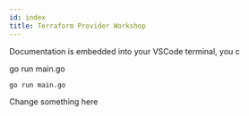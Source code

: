 ```yaml
---
id: index
title: Terraform Provider Workshop
---
```


Documentation is embedded into your VSCode terminal, you c

<VSCodeTerminal command="ls -las" target="Terminal 1">
  <Command>go run main.go</Command>
</VSCodeTerminal>

```shell
go run main.go
```

Change something here
